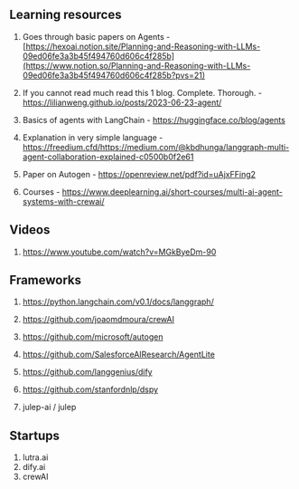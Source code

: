 

## Learning resources

1. Goes through basic papers on Agents - [https://hexoai.notion.site/Planning-and-Reasoning-with-LLMs-09ed06fe3a3b45f494760d606c4f285b](https://www.notion.so/Planning-and-Reasoning-with-LLMs-09ed06fe3a3b45f494760d606c4f285b?pvs=21)

2. If you cannot read much read this 1 blog. Complete. Thorough. - https://lilianweng.github.io/posts/2023-06-23-agent/

3. Basics of agents with LangChain - https://huggingface.co/blog/agents

4. Explanation in very simple language - https://freedium.cfd/https://medium.com/@kbdhunga/langgraph-multi-agent-collaboration-explained-c0500b0f2e61

5. Paper on Autogen - https://openreview.net/pdf?id=uAjxFFing2

6. Courses - https://www.deeplearning.ai/short-courses/multi-ai-agent-systems-with-crewai/



## Videos

1. https://www.youtube.com/watch?v=MGkByeDm-90



## Frameworks

1. https://python.langchain.com/v0.1/docs/langgraph/

2. https://github.com/joaomdmoura/crewAI

3. https://github.com/microsoft/autogen

5. https://github.com/SalesforceAIResearch/AgentLite

6. https://github.com/langgenius/dify

7. https://github.com/stanfordnlp/dspy

2. julep-ai / julep


## Startups

1. lutra.ai
2. dify.ai
3. crewAI
